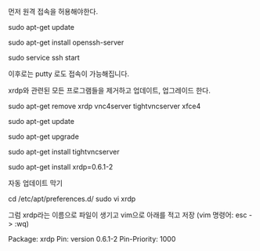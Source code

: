 먼저 원격 접속을 허용해야한다.

sudo apt-get update

sudo apt-get install openssh-server

sudo service ssh start

 

이후로는 putty 로도 접속이 가능해집니다.
 

xrdp와 관련된 모든 프로그램들을 제거하고 업데이트, 업그레이드 한다.

sudo apt-get remove xrdp vnc4server tightvncserver xfce4


sudo apt-get update

sudo apt-get upgrade

sudo apt-get install tightvncserver

sudo apt-get install xrdp=0.6.1-2 



자동 업데이트 막기

cd /etc/apt/preferences.d/
sudo vi xrdp

그럼 xrdp라는 이름으로 파일이 생기고 vim으로 아래를 적고 저장 (vim 명령어: esc -> :wq)

Package: xrdp
Pin: version 0.6.1-2
Pin-Priority: 1000 
